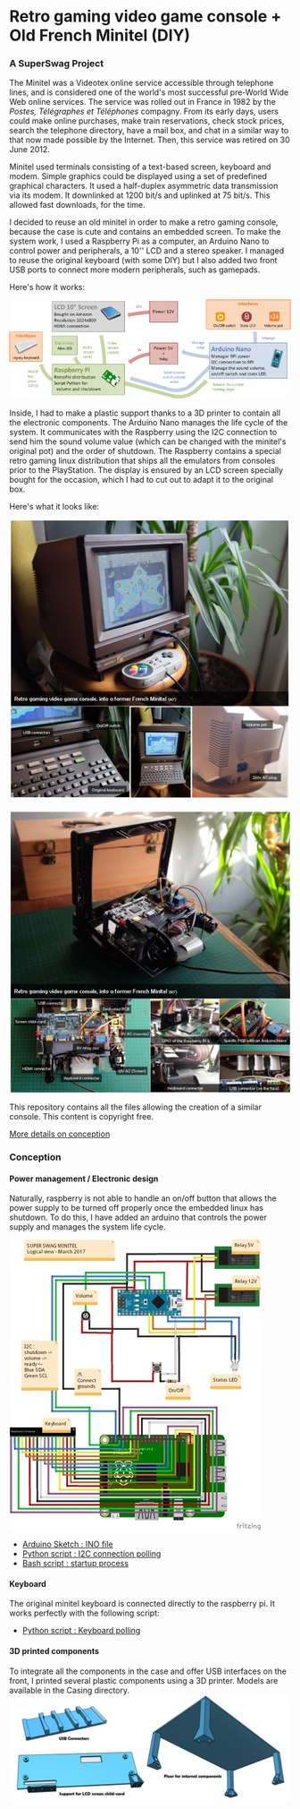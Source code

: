 # Retro gaming video game console + Old French Minitel (DIY)
### A SuperSwag Project

The Minitel was a Videotex online service accessible through telephone lines, and is considered one of the world's most successful pre-World Wide Web online services. The service was rolled out in France in 1982 by the *Postes, Télégraphes et Téléphones* compagny. From its early days, users could make online purchases, make train reservations, check stock prices, search the telephone directory, have a mail box, and chat in a similar way to that now made possible by the Internet. Then, this service was retired on 30 June 2012.

Minitel used terminals consisting of a text-based screen, keyboard and modem. Simple graphics could be displayed using a set of predefined graphical characters. It used a half-duplex asymmetric data transmission via its modem. It downlinked at 1200 bit/s and uplinked at 75 bit/s. This allowed fast downloads, for the time.

I decided to reuse an old minitel in order to make a retro gaming console, because the case is cute and contains an embedded screen. To make the system work, I used a Raspberry Pi as a computer, an Arduino Nano to control power and peripherals, a 10'' LCD and a stereo speaker. I managed to reuse the original keyboard (with some DIY) but I also added two front USB ports to connect more modern peripherals, such as gamepads.

Here's how it works:

[![Functionnal schema](https://github.com/rbello/Minitel-Raspberry-Retro-gaming/raw/master/Doc/Functionnal_schema.png)](https://github.com/rbello/Minitel-Raspberry-Retro-gaming/raw/master/Doc/Functionnal_schema.png)

Inside, I had to make a plastic support thanks to a 3D printer to contain all the electronic components. The Arduino Nano manages the life cycle of the system. It communicates with the Raspberry using the I2C connection to send him the sound volume value (which can be changed with the minitel's original pot) and the order of shutdown. The Raspberry contains a special retro gaming linux distribution that ships all the emulators from consoles prior to the PlayStation. The display is ensured by an LCD screen specially bought for the occasion, which I had to cut out to adapt it to the original box.

Here's what it looks like:

[![External components](https://github.com/rbello/Minitel-Raspberry-Retro-gaming/raw/master/Doc/ExternalComponents.jpg)](https://github.com/rbello/Minitel-Raspberry-Retro-gaming/raw/master/Doc/ExternalComponents.jpg)

[![Internal components](https://github.com/rbello/Minitel-Raspberry-Retro-gaming/raw/master/Doc/InternalComponents.jpg)](https://github.com/rbello/Minitel-Raspberry-Retro-gaming/raw/master/Doc/InternalComponents.jpg)

This repository contains all the files allowing the creation of a similar console. This content is copyright free.

[More details on conception](http://blog.evolya.fr/index.php?post/2017/DIY-Minitel-Retro-Gaming-Console-Raspberry-Arduino)

### Conception

#### Power management / Electronic design
Naturally, raspberry is not able to handle an on/off button that allows the power supply to be turned off properly once the embedded linux has shutdown. To do this, I have added an arduino that controls the power supply and manages the system life cycle.

[![Electronic schema](https://github.com/rbello/Minitel-Raspberry-Retro-gaming/raw/master/Electronique/Schema_bb.jpg)](https://github.com/rbello/Minitel-Raspberry-Retro-gaming/raw/master/Electronique/Schema_bb.png)

- [Arduino Sketch : INO file](https://github.com/rbello/Minitel-Raspberry-Retro-gaming/blob/master/SuperSwag3615.ino)
- [Python script : I2C connection polling](https://github.com/rbello/Minitel-Raspberry-Retro-gaming/blob/master/Scripts%20Raspberry/polling.py)
- [Bash script : startup process](https://github.com/rbello/Minitel-Raspberry-Retro-gaming/blob/master/Scripts%20Raspberry/startup.sh)

#### Keyboard
The original minitel keyboard is connected directly to the raspberry pi. It works perfectly with the following script:
- [Python script : Keyboard polling](https://github.com/rbello/Minitel-Raspberry-Retro-gaming/blob/master/Scripts%20Raspberry/keyboard.py)

#### 3D printed components
To integrate all the components in the case and offer USB interfaces on the front, I printed several plastic components using a 3D printer. Models are available in the Casing directory.
[![3D prints](https://github.com/rbello/Minitel-Raspberry-Retro-gaming/raw/master/Doc/3D_prints.png)](https://github.com/rbello/Minitel-Raspberry-Retro-gaming/raw/master/Doc/3D_prints.png)